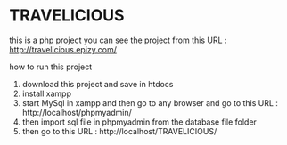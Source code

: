 # TRAVELICIOUS
this is a php project 
you can see the project from this URL : http://travelicious.epizy.com/

how to run this project
1. download this project and save in htdocs 
2. install xampp
3. start MySql in xampp and then go to any browser and go to this URL : http://localhost/phpmyadmin/ 
4. then import sql file in phpmyadmin from the database file folder
5. then go to this URL : http://localhost/TRAVELICIOUS/





